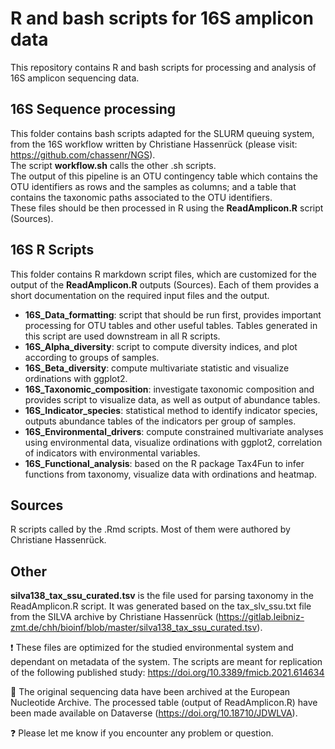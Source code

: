 # R and bash scripts for 16S amplicon data

This repository contains R and bash scripts for processing and analysis of 16S amplicon sequencing data.               

## 16S Sequence processing

This folder contains bash scripts adapted for the SLURM queuing system, from the 16S workflow written by Christiane Hassenrück (please visit: <https://github.com/chassenr/NGS>).  
The script **workflow.sh** calls the other .sh scripts.  
The output of this pipeline is an OTU contingency table which contains the OTU identifiers as rows and the samples as columns; and a table that contains the taxonomic paths associated to the OTU identifiers.  
These files should be then processed in R using the **ReadAmplicon.R** script (Sources).  

## 16S R Scripts

This folder contains R markdown script files, which are customized for the output of the **ReadAmplicon.R** outputs (Sources).
Each of them provides a short documentation on the required input files and the output.

* **16S_Data_formatting**: script that should be run first, provides important processing for OTU tables and other useful tables. Tables generated in this script are used downstream in all R scripts.  
* **16S_Alpha_diversity**: script to compute diversity indices, and plot according to groups of samples.
* **16S_Beta_diversity**: compute multivariate statistic and visualize ordinations with ggplot2.
* **16S_Taxonomic_composition**: investigate taxonomic composition and provides script to visualize data, as well as output of abundance tables.
* **16S_Indicator_species**: statistical method to identify indicator species, outputs abundance tables of the indicators per group of samples.
* **16S_Environmental_drivers**: compute constrained multivariate analyses using environmental data, visualize ordinations with ggplot2, correlation of indicators with environmental variables.   
* **16S_Functional_analysis**: based on the R package Tax4Fun to infer functions from taxonomy, visualize data with ordinations and heatmap.  
  
## Sources

R scripts called by the .Rmd scripts. Most of them were authored by Christiane Hassenrück.  

## Other

**silva138_tax_ssu_curated.tsv** is the file used for parsing taxonomy in the ReadAmplicon.R script. It was generated based on the  tax_slv_ssu.txt file from the SILVA archive by Christiane Hassenrück (<https://gitlab.leibniz-zmt.de/chh/bioinf/blob/master/silva138_tax_ssu_curated.tsv>).

:exclamation: These files are optimized for the studied environmental system and dependant on metadata of the system. The scripts are meant for replication of the following published study: <https://doi.org/10.3389/fmicb.2021.614634>

:dna: The original sequencing data have been archived at the European Nucleotide Archive. The processed table (output of ReadAmplicon.R) have been made available on Dataverse (<https://doi.org/10.18710/JDWLVA>).

:question: Please let me know if you encounter any problem or question.

